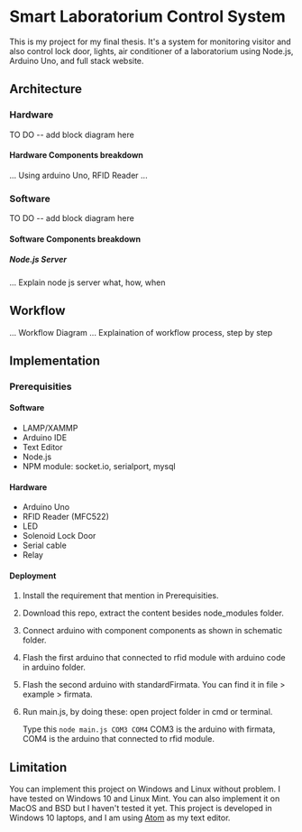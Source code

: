 # Smart Laboratorium Control System
This is my project for my final thesis. It's a system for monitoring visitor and also control lock door, lights, air conditioner of a laboratorium using Node.js, Arduino Uno, and full stack website.

## Architecture
### Hardware
TO DO -- add block diagram here

#### Hardware Components breakdown
... Using arduino Uno, RFID Reader ...

### Software
TO DO -- add block diagram here

#### Software Components breakdown
##### Node.js Server
... Explain node js server what, how, when

## Workflow
... Workflow Diagram
... Explaination of workflow process, step by step

## Implementation

### Prerequisities

#### Software
* LAMP/XAMMP
* Arduino IDE
* Text Editor
* Node.js
* NPM module: socket.io, serialport, mysql

#### Hardware
* Arduino Uno
* RFID Reader (MFC522)
* LED
* Solenoid Lock Door
* Serial cable
* Relay

#### Deployment
1. Install the requirement that mention in Prerequisities.
2. Download this repo, extract the content besides node_modules folder.
3. Connect arduino with component components as shown in schematic folder.
4. Flash the first arduino that connected to rfid module with arduino code in arduino folder.
5. Flash the second arduino with standardFirmata. You can find it in file > example > firmata.
6. Run main.js, by doing these: open project folder in cmd or terminal.

   Type this `node main.js COM3 COM4`
   COM3 is the arduino with firmata, COM4 is the arduino that connected to rfid module.

## Limitation
You can implement this project on Windows and Linux without problem. I have tested on Windows 10 and Linux Mint. You can also implement it on MacOS and BSD but I haven't tested it yet. This project is developed in Windows 10 laptops, and I am using [Atom](https://www.atom.io) as my text editor. 
